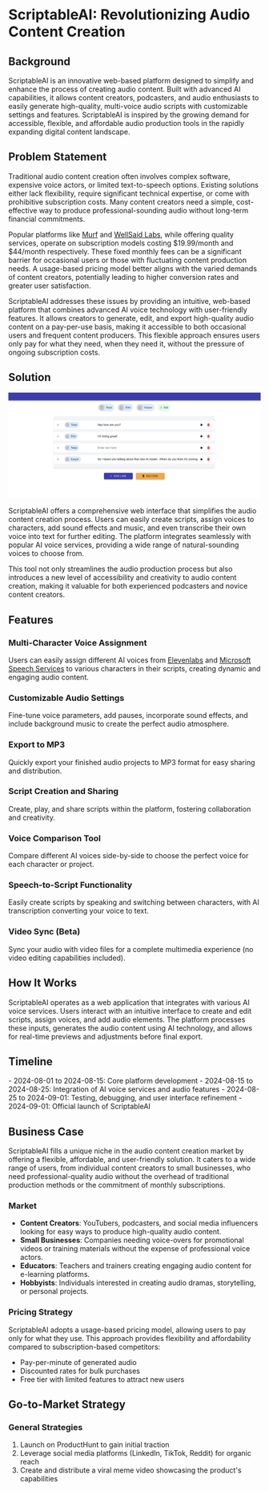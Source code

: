 # ScriptableAI: Revolutionizing Audio Content Creation

## Background

ScriptableAI is an innovative web-based platform designed to simplify and enhance the process of creating audio content. Built with advanced AI capabilities, it allows content creators, podcasters, and audio enthusiasts to easily generate high-quality, multi-voice audio scripts with customizable settings and features. ScriptableAI is inspired by the growing demand for accessible, flexible, and affordable audio production tools in the rapidly expanding digital content landscape.

## Problem Statement

Traditional audio content creation often involves complex software, expensive voice actors, or limited text-to-speech options. Existing solutions either lack flexibility, require significant technical expertise, or come with prohibitive subscription costs. Many content creators need a simple, cost-effective way to produce professional-sounding audio without long-term financial commitments.

Popular platforms like [Murf](https://murf.ai/) and [WellSaid Labs](https://wellsaidlabs.com/), while offering quality services, operate on subscription models costing $19.99/month and $44/month respectively. These fixed monthly fees can be a significant barrier for occasional users or those with fluctuating content production needs. A usage-based pricing model better aligns with the varied demands of content creators, potentially leading to higher conversion rates and greater user satisfaction.

ScriptableAI addresses these issues by providing an intuitive, web-based platform that combines advanced AI voice technology with user-friendly features. It allows creators to generate, edit, and export high-quality audio content on a pay-per-use basis, making it accessible to both occasional users and frequent content producers. This flexible approach ensures users only pay for what they need, when they need it, without the pressure of ongoing subscription costs.

## Solution

<Audio>scriptable-ai/intro.mp3</Audio>

![UI](cover.png)

ScriptableAI offers a comprehensive web interface that simplifies the audio content creation process. Users can easily create scripts, assign voices to characters, add sound effects and music, and even transcribe their own voice into text for further editing. The platform integrates seamlessly with popular AI voice services, providing a wide range of natural-sounding voices to choose from.

This tool not only streamlines the audio production process but also introduces a new level of accessibility and creativity to audio content creation, making it valuable for both experienced podcasters and novice content creators.



## Features

### Multi-Character Voice Assignment
Users can easily assign different AI voices from [Elevenlabs](https://elevenlabs.io/) and [Microsoft Speech Services](https://azure.microsoft.com/en-gb/products/ai-services/ai-speech/) to various characters in their scripts, creating dynamic and engaging audio content.

### Customizable Audio Settings
Fine-tune voice parameters, add pauses, incorporate sound effects, and include background music to create the perfect audio atmosphere.

### Export to MP3
Quickly export your finished audio projects to MP3 format for easy sharing and distribution.

### Script Creation and Sharing
Create, play, and share scripts within the platform, fostering collaboration and creativity.

### Voice Comparison Tool
Compare different AI voices side-by-side to choose the perfect voice for each character or project.

### Speech-to-Script Functionality
Easily create scripts by speaking and switching between characters, with AI transcription converting your voice to text.

### Video Sync (Beta)
Sync your audio with video files for a complete multimedia experience (no video editing capabilities included).

## How It Works

ScriptableAI operates as a web application that integrates with various AI voice services. Users interact with an intuitive interface to create and edit scripts, assign voices, and add audio elements. The platform processes these inputs, generates the audio content using AI technology, and allows for real-time previews and adjustments before final export.

## Timeline
<Timeline>
- 2024-08-01 to 2024-08-15: Core platform development
- 2024-08-15 to 2024-08-25: Integration of AI voice services and audio features
- 2024-08-25 to 2024-09-01: Testing, debugging, and user interface refinement
- 2024-09-01: Official launch of ScriptableAI
</Timeline>

## Business Case

ScriptableAI fills a unique niche in the audio content creation market by offering a flexible, affordable, and user-friendly solution. It caters to a wide range of users, from individual content creators to small businesses, who need professional-quality audio without the overhead of traditional production methods or the commitment of monthly subscriptions.

### Market

- **Content Creators**: YouTubers, podcasters, and social media influencers looking for easy ways to produce high-quality audio content.
- **Small Businesses**: Companies needing voice-overs for promotional videos or training materials without the expense of professional voice actors.
- **Educators**: Teachers and trainers creating engaging audio content for e-learning platforms.
- **Hobbyists**: Individuals interested in creating audio dramas, storytelling, or personal projects.

### Pricing Strategy

ScriptableAI adopts a usage-based pricing model, allowing users to pay only for what they use. This approach provides flexibility and affordability compared to subscription-based competitors:

- Pay-per-minute of generated audio
- Discounted rates for bulk purchases
- Free tier with limited features to attract new users

## Go-to-Market Strategy

### General Strategies
1. Launch on ProductHunt to gain initial traction
2. Leverage social media platforms (LinkedIn, TikTok, Reddit) for organic reach
3. Create and distribute a viral meme video showcasing the product's capabilities